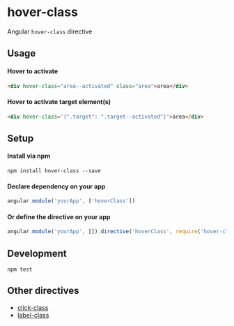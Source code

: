 # hover-class
Angular `hover-class` directive

## Usage

#### Hover to activate

```html
<div hover-class="area--activated" class="area">area</div>
```

#### Hover to activate target element(s)
```html
<div hover-class='{".target": ".target--activated"}'>area</div>
```

## Setup

#### Install via npm

```
npm install hover-class --save
```

#### Declare dependency on your app

```js
angular.module('yourApp', ['hoverClass'])
```

#### **Or** define the directive on your app

```js
angular.module('yourApp', []).directive('hoverClass', require('hover-class'))
```

## Development

```
npm test
```

## Other directives
- [click-class](https://www.npmjs.com/package/click-class)
- [label-class](https://www.npmjs.com/package/label-class)
